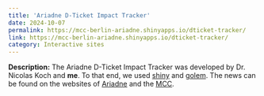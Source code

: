 ```yaml
---
title: 'Ariadne D-Ticket Impact Tracker'
date: 2024-10-07
permalink: https://mcc-berlin-ariadne.shinyapps.io/dticket-tracker/
link: https://mcc-berlin-ariadne.shinyapps.io/dticket-tracker/
category: Interactive sites
---
```


**Description:**
The Ariadne D-Ticket Impact Tracker was developed by Dr. Nicolas Koch and **me**. To that end, we used [shiny](https://github.com/rstudio/shiny) and [golem](https://github.com/ThinkR-open/golem). The news can be found on the websites of [Ariadne](https://ariadneprojekt.de/news-de/was-bringt-das-deutschland-ticket-der-verkehrswende-ariadne-d-ticket-impact-tracker-zeigt-effekte-auf-mobilitaet-emissionen-und-moegliche-reaktionen-auf-preiserhoehung/) and the [MCC](https://www.mcc-berlin.net/en/news/information/information-detail/article/49-euro-ticket-resulted-in-significant-modal-shift-from-road-to-rail.html).
